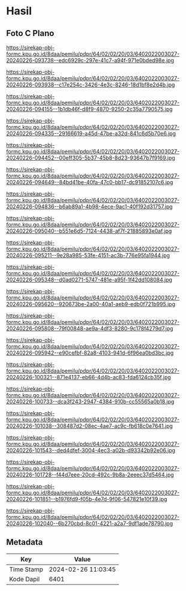 # Hasil

## Foto C Plano

https://sirekap-obj-formc.kpu.go.id/8daa/pemilu/pdpr/64/02/02/20/03/6402022003027-20240226-093738--edc6929c-297e-41c7-a94f-971e0bded98e.jpg

https://sirekap-obj-formc.kpu.go.id/8daa/pemilu/pdpr/64/02/02/20/03/6402022003027-20240226-093938--c17e254c-3426-4e3c-8246-18d1bf8e2d4b.jpg

https://sirekap-obj-formc.kpu.go.id/8daa/pemilu/pdpr/64/02/02/20/03/6402022003027-20240226-094155--1b1db46f-d8f9-4870-9250-2c35a7790575.jpg

https://sirekap-obj-formc.kpu.go.id/8daa/pemilu/pdpr/64/02/02/20/03/6402022003027-20240226-094335--29166619-a45d-47be-a32d-841c6d5b70e6.jpg

https://sirekap-obj-formc.kpu.go.id/8daa/pemilu/pdpr/64/02/02/20/03/6402022003027-20240226-094452--00eff305-5b37-45b8-8d23-93647b7f9169.jpg

https://sirekap-obj-formc.kpu.go.id/8daa/pemilu/pdpr/64/02/02/20/03/6402022003027-20240226-094649--84bd41be-40fa-47c0-bb17-dc91852107c6.jpg

https://sirekap-obj-formc.kpu.go.id/8daa/pemilu/pdpr/64/02/02/20/03/6402022003027-20240226-094836--b6ab89a1-4b98-4ece-9ac1-40f192d31757.jpg

https://sirekap-obj-formc.kpu.go.id/8daa/pemilu/pdpr/64/02/02/20/03/6402022003027-20240226-095040--b551e6d5-7124-4438-af7f-21885893e0af.jpg

https://sirekap-obj-formc.kpu.go.id/8daa/pemilu/pdpr/64/02/02/20/03/6402022003027-20240226-095211--9e28a985-53fe-4151-ac3b-776e95fa1944.jpg

https://sirekap-obj-formc.kpu.go.id/8daa/pemilu/pdpr/64/02/02/20/03/6402022003027-20240226-095348--d0ad0271-5747-481e-a95f-1f42dd108084.jpg

https://sirekap-obj-formc.kpu.go.id/8daa/pemilu/pdpr/64/02/02/20/03/6402022003027-20240226-095620--920673be-2a00-40a1-aeb9-edb0f721b995.jpg

https://sirekap-obj-formc.kpu.go.id/8daa/pemilu/pdpr/64/02/02/20/03/6402022003027-20240226-095808--79f00848-ae9a-4df3-8280-9c178f4279d7.jpg

https://sirekap-obj-formc.kpu.go.id/8daa/pemilu/pdpr/64/02/02/20/03/6402022003027-20240226-095942--e90cefbf-82a8-4103-941d-6f96ea0bd3bc.jpg

https://sirekap-obj-formc.kpu.go.id/8daa/pemilu/pdpr/64/02/02/20/03/6402022003027-20240226-100321--871e4137-eb66-4d4b-ac83-fda6124cb35f.jpg

https://sirekap-obj-formc.kpu.go.id/8daa/pemilu/pdpr/64/02/02/20/03/6402022003027-20240226-100733--dca3f243-2947-4384-910b-cc55565a0b18.jpg

https://sirekap-obj-formc.kpu.go.id/8daa/pemilu/pdpr/64/02/02/20/03/6402022003027-20240226-101038--308487d2-08ec-4ae7-ac9c-fb618c0e7641.jpg

https://sirekap-obj-formc.kpu.go.id/8daa/pemilu/pdpr/64/02/02/20/03/6402022003027-20240226-101543--ded4dfef-3004-4ec3-a02b-d93342b92e06.jpg

https://sirekap-obj-formc.kpu.go.id/8daa/pemilu/pdpr/64/02/02/20/03/6402022003027-20240226-101728--f44d7eee-20cd-492c-9b8a-2eeec37d5464.jpg

https://sirekap-obj-formc.kpu.go.id/8daa/pemilu/pdpr/64/02/02/20/03/6402022003027-20240226-101851--b1976fd9-f05b-4e7d-9f06-547821e10f39.jpg

https://sirekap-obj-formc.kpu.go.id/8daa/pemilu/pdpr/64/02/02/20/03/6402022003027-20240226-102040--6b270cbd-8c01-4221-a2a7-9df1ade78790.jpg


## Metadata

| Key        | Value               |
| ---------- | ------------------- |
| Time Stamp | 2024-02-26 11:03:45 |
| Kode Dapil | 6401                |



